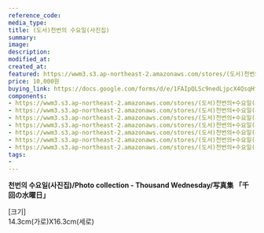 ```yaml
---
reference_code:
media_type:
title: (도서)천번의 수요일(사진집)
summary:
image:
description:
modified_at:
created_at:
featured: https://wwm3.s3.ap-northeast-2.amazonaws.com/stores/(도서)천번의+수요일(사진집)/01_천번의수요일+(1)r.jpg
price: 10,000원
buying_link: https://docs.google.com/forms/d/e/1FAIpQLSc9nedLjpcX4QsqHfsDClSUvnY_z8JjKZMrkfDJmnqozNUliA/viewform
components:
- https://wwm3.s3.ap-northeast-2.amazonaws.com/stores/(도서)천번의+수요일(사진집)/01_천번의수요일+(1)r.jpg
- https://wwm3.s3.ap-northeast-2.amazonaws.com/stores/(도서)천번의+수요일(사진집)/01_천번의수요일+(2)r.jpg
- https://wwm3.s3.ap-northeast-2.amazonaws.com/stores/(도서)천번의+수요일(사진집)/01_천번의수요일+(3)r.jpg
- https://wwm3.s3.ap-northeast-2.amazonaws.com/stores/(도서)천번의+수요일(사진집)/01_천번의수요일+(4)r.jpg
- https://wwm3.s3.ap-northeast-2.amazonaws.com/stores/(도서)천번의+수요일(사진집)/01_천번의수요일+(5)r.jpg
- https://wwm3.s3.ap-northeast-2.amazonaws.com/stores/(도서)천번의+수요일(사진집)/01_천번의수요일+(6)r.jpg
- https://wwm3.s3.ap-northeast-2.amazonaws.com/stores/(도서)천번의+수요일(사진집)/01_천번의수요일+(7)r.jpg
tags:
-
---
```

**천번의 수요일(사진집)/Photo collection - Thousand Wednesday/写真集 「千回の水曜日」**

[크기]\
14.3cm(가로)X16.3cm(세로)

